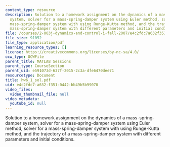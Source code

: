```yaml
---
content_type: resource
description: Solution to a homework assignment on the dynamics of a mass-spring-damper
  system, solver for a mass-spring-damper system using Euler method, solver for a
  mass-spring-damper system with using Runge-Kutta method, and the trajectory of a
  mass-spring-damper system with different parameters and initial conditions.
file: /courses/2-003j-dynamics-and-control-i-fall-2007/e4c2fdc7a632f3510442bb49b5b99070_hw6_1_sol.pdf
file_size: 91052
file_type: application/pdf
learning_resource_types: []
license: https://creativecommons.org/licenses/by-nc-sa/4.0/
ocw_type: OCWFile
parent_title: MATLAB Sessions
parent_type: CourseSection
parent_uid: e591073d-637f-2015-2c3a-dfe6470dee71
resourcetype: Document
title: hw6_1_sol.pdf
uid: e4c2fdc7-a632-f351-0442-bb49b5b99070
video_files:
  video_thumbnail_file: null
video_metadata:
  youtube_id: null
---
```

Solution to a homework assignment on the dynamics of a mass-spring-damper system, solver for a mass-spring-damper system using Euler method, solver for a mass-spring-damper system with using Runge-Kutta method, and the trajectory of a mass-spring-damper system with different parameters and initial conditions.